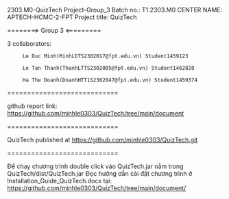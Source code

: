 2303.M0-QuizTech Project-Group_3
Batch no.: T1.2303.M0 CENTER NAME: APTECH-HCMC-2-FPT Project title: QuizTech

========> Group 3 <=========

3 collaborators:

         Le Duc Minh(MinhLDTS2302017@fpt.edu.vn) Student1459123

         Le Tan Thanh(ThanhLTTS2302005@fpt.edu.vn) Student1462828 
         
         Ha The Doanh(DoanhHTT1S2302047@fpt.edu.vn) Student1459374

============================

github report link: https://github.com/minhle0303/QuizTech/tree/main/document

============================

QuizTech published at https://github.com/minhle0303/QuizTech.git

============================

Để chạy chương trình double click vào QuizTech.jar nằm trong QuizTech/dist/QuizTech.jar
Đọc hướng dẫn cài đặt chương trình ở Installation_Guide_QuizTech.docx tại: https://github.com/minhle0303/QuizTech/tree/main/document/
